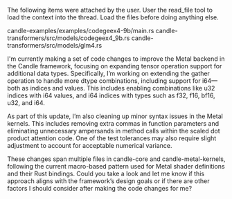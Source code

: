<context> The following items were attached by the user. User the read_file tool to load the context into the thread. Load the files before doing anything else.

<files>
candle-examples/examples/codegeex4-9b/main.rs
candle-transformers/src/models/codegeex4_9b.rs
candle-transformers/src/models/glm4.rs
<files>
</context>

I'm currently making a set of code changes to improve the Metal backend in the Candle framework, focusing on expanding tensor operation support for additional data types. Specifically, I’m working on extending the gather operation to handle more dtype combinations, including support for i64—both as indices and values. This includes enabling combinations like u32 indices with i64 values, and i64 indices with types such as f32, f16, bf16, u32, and i64.

As part of this update, I’m also cleaning up minor syntax issues in the Metal kernels. This includes removing extra commas in function parameters and eliminating unnecessary ampersands in method calls within the scaled dot product attention code. One of the test tolerances may also require slight adjustment to account for acceptable numerical variance.

These changes span multiple files in candle-core and candle-metal-kernels, following the current macro-based pattern used for Metal shader definitions and their Rust bindings. Could you take a look and let me know if this approach aligns with the framework’s design goals or if there are other factors I should consider after making the code changes for me?
